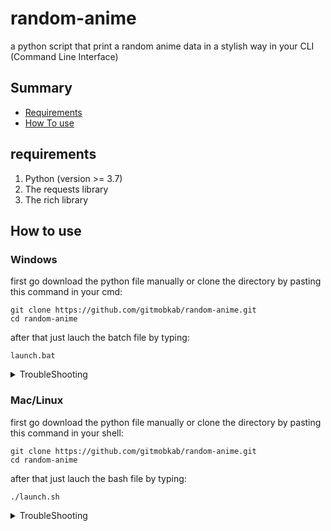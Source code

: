 # random-anime

a python script that print a random anime data in a stylish way in your CLI (Command Line Interface)

## Summary

- [Requirements](#requirements)
- [How To use](#how-to-use)

## requirements 

1. Python (version >= 3.7)
2. The requests library
3. The rich library

## How to use 

### Windows

first go download the python file manually or clone the directory by pasting this command in your cmd:

```
git clone https://github.com/gitmobkab/random-anime.git
cd random-anime
```

after that just lauch the batch file by typing:

```
launch.bat
```
<details>

<summary>TroubleShooting</summary>

if you encounter problems while launching the batch file such as:

- "Python is not installed" even if you have python in your system
- invalid command syntax and the script exiting without proper explanation

you can try to manually launch the python file with:

```
python random_anime.py
```

</details>

### Mac/Linux

first go download the python file manually or clone the directory by pasting this command in your shell:

```
git clone https://github.com/gitmobkab/random-anime.git
cd random-anime
```

after that just lauch the bash file by typing:

```
./launch.sh
```

<details>

<summary>TroubleShooting</summary>

if you encounter problems while launching the bash file such as:

- "Python is not installed" even if you have python in your system
- invalid command syntax and the script exiting without proper explanation

you can try to manually launch the python file with:

```
python3 random_anime.py
```

</details>
